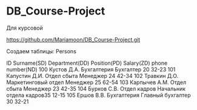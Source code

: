 DB_Course-Project
=================

Для курсовой

https://github.com/Mariamoon/DB_Course-Project.git






Создаем таблицы:
Persons 

ID	Surname(SD)	 Department(DD)	       Position(PD)          	Salary(ZD)	phone number(ND)
100	Кустов Д.А.	 Бухгалтерия	         Бухгалтер	            20	        32-23
101	Капустин Д.И.	Отдел сбыта	         Менеджер	              24	        42-34
102	Травкин Д.О.	Маркетинговый отдел 	Менеджер	            25	        62-54
103	Карпычев А.М.	Отдел сбыта	         Менеджер	              23        	42-35
104	Бурков С.В.	  Отдел кадров	       Начальник отдела кадров35        	12-15
105	Ершов В.В.  	Бухгалтерия	        Главный бухгалтер	      30	        32-21


